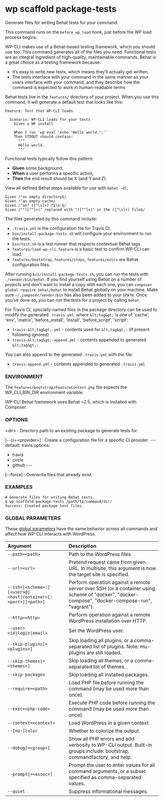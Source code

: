 # wp scaffold package-tests

Generate files for writing Behat tests for your command.

This command runs on the `before_wp_load` hook, just before the WP load process begins.

WP-CLI makes use of a Behat-based testing framework, which you should use too. This command generates all of the files you need. Functional tests are an integral ingredient of high-quality, maintainable commands. Behat is a great choice as a testing framework because:

* It’s easy to write new tests, which means they’ll actually get written.
* The tests interface with your command in the same manner as your users interface with your command, and they describe how the command is expected to work in human-readable terms.

Behat tests live in the `features/` directory of your project. When you use this command, it will generate a default test that looks like this:

```
Feature: Test that WP-CLI loads.

  Scenario: WP-CLI loads for your tests
    Given a WP install

    When I run `wp eval 'echo "Hello world.";'`
    Then STDOUT should contain:
      """
      Hello world.
      """
```

Functional tests typically follow this pattern:

* **Given** some background,
* **When** a user performs a specific action,
* **Then** the end result should be X (and Y and Z).

View all defined Behat steps available for use with `behat -dl`:

```
Given /^an empty directory$/
Given /^an empty cache/
Given /^an? ([^\s]+) file:$/
Given /^"([^"]+)" replaced with "([^"]+)" in the ([^\s]+) file$/
```

The files generated by this command include:

* `.travis.yml` is the configuration file for Travis CI.
* `bin/install-package-tests.sh` will configure your environment to run the tests.
* `bin/test.sh` is a test runner that respects contextual Behat tags.
* `features/load-wp-cli.feature` is a basic test to confirm WP-CLI can load.
* `features/bootstrap`, `features/steps`, `features/extra` are Behat configuration files.

After running `bin/install-package-tests.sh`, you can run the tests with `./vendor/bin/behat`. If you find yourself using Behat on a number of projects and don't want to install a copy with each one, you can `composer global require behat/behat` to install Behat globally on your machine. Make sure `~/.composer/vendor/bin` has also been added to your `$PATH`. Once you've done so, you can run the tests for a project by calling `behat`.

For Travis CI, specially-named files in the package directory can be used to modify the generated `.travis.yml`, where `&lt;tag&gt;` is one of
'cache', 'env', 'matrix', 'before_install', 'install', 'before_script', 'script':
* `travis-&lt;tag&gt;.yml` - contents used for `&lt;tag&gt;:` (if present following ignored)
* `travis-&lt;tag&gt;-append.yml` - contents appended to generated `&lt;tag&gt;:`

You can also append to the generated `.travis.yml` with the file:
* `travis-append.yml` - contents appended to generated `.travis.yml`

### ENVIRONMENT

The `features/bootstrap/FeatureContext.php` file expects the WP_CLI_BIN_DIR environment variable.

WP-CLI Behat framework uses Behat ~2.5, which is installed with Composer.

### OPTIONS

&lt;dir&gt;
: Directory path to an existing package to generate tests for.

[\--ci=&lt;provider&gt;]
: Create a configuration file for a specific CI provider.
\---
default: travis
options:
  - travis
  - circle
  - github
\---

[\--force]
: Overwrite files that already exist.

### EXAMPLES

    # Generate files for writing Behat tests.
    $ wp scaffold package-tests /path/to/command/dir/
    Success: Created package test files.

### GLOBAL PARAMETERS

These [global parameters](https://make.wordpress.org/cli/handbook/config/) have the same behavior across all commands and affect how WP-CLI interacts with WordPress.

| **Argument**    | **Description**              |
|:----------------|:-----------------------------|
| `--path=<path>` | Path to the WordPress files. |
| `--url=<url>` | Pretend request came from given URL. In multisite, this argument is how the target site is specified. |
| `--ssh=[<scheme>:][<user>@]<host\|container>[:<port>][<path>]` | Perform operation against a remote server over SSH (or a container using scheme of "docker", "docker-compose", "docker-compose-run", "vagrant"). |
| `--http=<http>` | Perform operation against a remote WordPress installation over HTTP. |
| `--user=<id\|login\|email>` | Set the WordPress user. |
| `--skip-plugins[=<plugins>]` | Skip loading all plugins, or a comma-separated list of plugins. Note: mu-plugins are still loaded. |
| `--skip-themes[=<themes>]` | Skip loading all themes, or a comma-separated list of themes. |
| `--skip-packages` | Skip loading all installed packages. |
| `--require=<path>` | Load PHP file before running the command (may be used more than once). |
| `--exec=<php-code>` | Execute PHP code before running the command (may be used more than once). |
| `--context=<context>` | Load WordPress in a given context. |
| `--[no-]color` | Whether to colorize the output. |
| `--debug[=<group>]` | Show all PHP errors and add verbosity to WP-CLI output. Built-in groups include: bootstrap, commandfactory, and help. |
| `--prompt[=<assoc>]` | Prompt the user to enter values for all command arguments, or a subset specified as comma-separated values. |
| `--quiet` | Suppress informational messages. |

